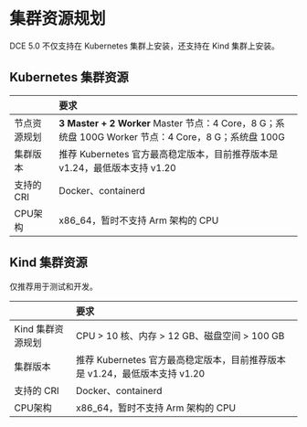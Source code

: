# 集群资源规划

DCE 5.0 不仅支持在 Kubernetes 集群上安装，还支持在 Kind 集群上安装。

## Kubernetes 集群资源

|              | 要求                                                         |
| :----------- | :----------------------------------------------------------- |
| 节点资源规划 | **3 Master + 2 Worker** Master 节点：4 Core，8 G；系统盘 100G Worker 节点：4 Core，8 G；系统盘 100G |
| 集群版本     | 推荐 Kubernetes 官方最高稳定版本，目前推荐版本是 v1.24，最低版本支持 v1.20 |
| 支持的 CRI   | Docker、containerd                                           |
| CPU架构      | x86_64，暂时不支持 Arm 架构的 CPU                            |

## Kind 集群资源

仅推荐用于测试和开发。

|                   | 要求                                                         |
| :---------------- | :----------------------------------------------------------- |
| Kind 集群资源规划 | CPU > 10 核、内存 > 12 GB、磁盘空间 > 100 GB                 |
| 集群版本          | 推荐 Kubernetes 官方最高稳定版本，目前推荐版本是 v1.24，最低版本支持 v1.20 |
| 支持的 CRI        | Docker、containerd                                           |
| CPU架构           | x86_64，暂时不支持 Arm 架构的 CPU                            |